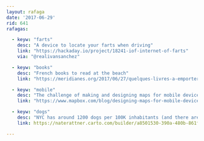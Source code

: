 ```yaml
---
layout: rafaga
date: '2017-06-29'
rid: 641
rafagas:

  - keyw: "farts"
    desc: "A device to locate your farts when driving"
    link: "https://hackaday.io/project/18241-iof-internet-of-farts"
    via: "@realivansanchez"

  - keyw: "books"
    desc: "French books to read at the beach"
    link: "https://meridianes.org/2017/06/27/quelques-livres-a-emporter-sur-la-plage/"

  - keyw: "mobile"
    desc: "The challenge of making and designing maps for mobile devices"
    link: "https://www.mapbox.com/blog/designing-maps-for-mobile-devices/"

  - keyw: "dogs"
    desc: "NYC has around 1200 dogs per 100K inhabitants (and there aren't as many shits as in #Barcelona)"
    link: https://naterattner.carto.com/builder/a8501530-390a-480b-861f-53f136b2cbf7/embed

---
```


